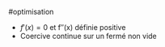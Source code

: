 #optimisation 
- $f'(x) =0$ et f″(x) définie positive
- Coercive continue sur un fermé non vide 





